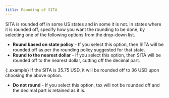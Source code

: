 ```yaml
---
title: Rounding of SITA
---
```



SITA is rounded off in some US states and in some it is not. In states  where it is rounded off, specify how you want the rounding to be done,  by selecting one of the following options from the drop-down list.

- **Round 
 based on state policy** - If you select this option, then SITA will  be rounded off as per the rounding policy suggested for that state.
- **Round 
 to the nearest dollar** - If you select this option, then SITA will  be rounded off to the nearest dollar, cutting off the decimal part.



{:.example}
If the SITA is 35.75 USD, it will be rounded  off to 36 USD upon choosing the above option.

- **Do 
 not round** - If you select this option, tax will not be rounded  off and the decimal part is retained as it is.

